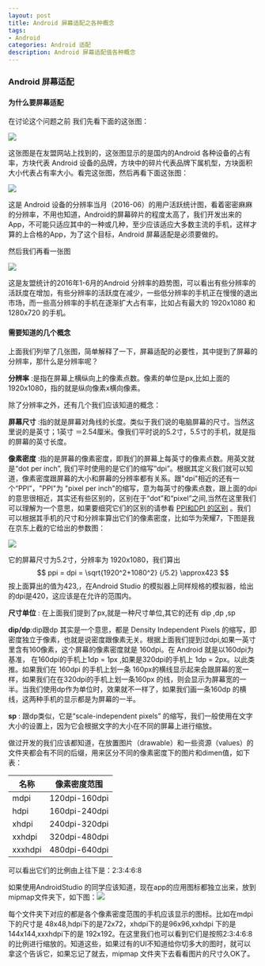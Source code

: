 ```yaml
---
layout: post
title: Android 屏幕适配之各种概念
tags:
- Android
categories: Android 适配
description: Android 屏幕适配值各种概念
---
```


### Android 屏幕适配

#### 为什么要屏幕适配

在讨论这个问题之前 我们先看下面的这张图：

![](http://7xrxe7.com1.z0.glb.clouddn.com/Android%E5%B1%8F%E5%B9%95%E7%A2%8E%E7%89%87%E5%9B%BE.png)

这张图是在友盟网站上找到的，这张图显示的是国内的Android 各种设备的占有率，方块代表 Android 设备的品牌，方块中的碎片代表品牌下属机型，方块面积大小代表占有率大小。看完这张图，然后再看下面这张图：

![](http://7xrxe7.com1.z0.glb.clouddn.com/Android%20%E5%B1%8F%E5%B9%95%E5%88%86%E5%B8%83%E5%9B%BE.png)

这是 Android 设备的分辨率当月（2016-06）的用户活跃统计图，看着密密麻麻的分辨率，不用也知道，Android的屏幕碎片的程度太高了，我们开发出来的App，不可能只适应其中的一种或几种，至少应该适应大多数主流的手机，这样才算的上合格的App，为了这个目标，Android 屏幕适配是必须要做的。 

然后我们再看一张图

![](http://7xrxe7.com1.z0.glb.clouddn.com/Android%20%E5%B1%8F%E5%B9%95%E5%88%86%E8%BE%A8%E7%8E%87%E8%B6%8B%E5%8A%BF.png)

这是友盟统计的2016年1-6月的Android 分辨率的趋势图，可以看出有些分辨率的活跃度在增加，有些分辨率的活跃度在减少，一些低分辨率的手机正在慢慢的退出市场，而一些高分辨率的手机在逐渐扩大占有率，比如占有最大的 1920x1080 和1280x720 的手机。

#### 需要知道的几个概念

上面我们列举了几张图，简单解释了一下，屏幕适配的必要性，其中提到了屏幕的分辨率，那什么是分辨率呢？

**分辨率** :是指在屏幕上横纵向上的像素点数。像素的单位是px,比如上面的 1920x1080，指的就是纵向像素x横向像素。

除了分辨率之外，还有几个我们应该知道的概念：

**屏幕尺寸** :指的就是屏幕对角线的长度。类似于我们说的电脑屏幕的尺寸。当然这里说的是英寸；1英寸 ＝2.54厘米。像我们平时说的5.2寸，5.5寸的手机，就是指的屏幕的英寸长度。

**像素密度** :指的是屏幕的像素密度，即我们的屏幕上每英寸的像素点数。用英文就是“dot per inch”, 我们平时使用的是它们的缩写“dpi”。根据其定义我们就可以知道，像素密度跟屏幕的大小和屏幕的分辨率都有关系。跟"dpi"相近的还有一个“PPI”，"PPI"为 "pixel per inch"的缩写，意为每英寸的像素点数，跟上面的dpi 的意思很相近，其实还有些区别的，区别在于“dot”和“pixel”之间,当然在这里我们可以理解为一个意思，如果要细究它们的区别的请参看 [PPI和DPI 的区别](https://99designs.com/blog/tips/ppi-vs-dpi-whats-the-difference/)   。我们可以根据其手机的尺寸和分辨率算出它们的像素密度，比如华为荣耀7，下图是我在京东上截的它给出的参数图：

![](http://7xrxe7.com1.z0.glb.clouddn.com/%E5%8D%8E%E4%B8%BAP7%E5%88%86%E8%BE%A8%E7%8E%87.png)

它的屏幕尺寸为5.2寸，分辨率为 1920x1080，我们算出
$$
ppi = dpi = \sqrt{1920^2+1080^2}  {/5.2} \approx423
$$
按上面算出的值为423,，在Android Studio 的模拟器上同样规格的模拟器，给出的dpi是420，这应该是在允许的范围内。

**尺寸单位** : 在上面我们提到了px,就是一种尺寸单位,其它的还有 dip ,dp ,sp

**dip/dp**:dip跟dp 其实是一个意思，都是 Density Independent Pixels 的缩写，即密度独立于像素，也就是说密度跟像素无关。根据上面我们提到过dpi,如果一英寸里含有160像素，这个屏幕的像素密度就是 160dpi。在 Android 就是以160dpi为基准， 在160dpi的手机上1dp  = 1px ,如果是320dpi的手机上 1dp = 2px。以此类推。如果我们在 160dpi 的手机上划一条 160px的横线显示起来会跟屏幕的宽一样，如果我们在在320dpi的手机上划一条160px 的线，则会显示为屏幕宽的一半。当我们使用dp作为单位时，效果就不一样了，如果我们画一条160dp 的横线，这两种手机的显示都是为屏幕的一半。

**sp** :  跟dp类似，它是“scale-independent pixels” 的缩写，我们一般使用在文字大小的设置上，因为它会根据文字的大小在不同的屏幕上进行缩放。

做过开发的我们应该都知道，在放置图片（drawable）和一些资源（values）的文件夹都会有不同的后缀，用来区分不同的像素密度下的图片和dimen值，如下表：

| 名称      | 像素密度范围        |
| ------- | ------------- |
| mdpi    | 120dpi-160dpi |
| hdpi    | 160dpi-240dpi |
| xhdpi   | 240dpi-320dpi |
| xxhdpi  | 320dpi-480dpi |
| xxxhdpi | 480dpi-640dpi |

可以看出它们的比例由上往下是：2:3:4:6:8

如果使用AndroidStudio 的同学应该知道，现在app的应用图标都独立出来，放到mipmap文件夹下，如下图：![](http://7xrxe7.com1.z0.glb.clouddn.com/mipmaps.png)

每个文件夹下对应的都是各个像素密度范围的手机应该显示的图标。比如在mdpi下的尺寸是 48x48,hdpi下的是72x72，xhdpi下的是96x96,xxhdpi 下的是 144x144,xxxhdpi下的是 192x192。在这里我们也可以看到它们是按照2:3:4:6:8的比例进行缩放的。知道这些，如果过有的UI不知道给你切多大的图时，就可以拿这个告诉它，如果忘记了就去，mipmap 文件夹下去看看图片的尺寸久OK了。
